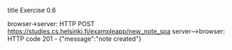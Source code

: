 title Exercise 0.6

browser->server: HTTP POST https://studies.cs.helsinki.fi/exampleapp/new_note_spa
server-->browser: HTTP code 201 - {"message":"note created"}
